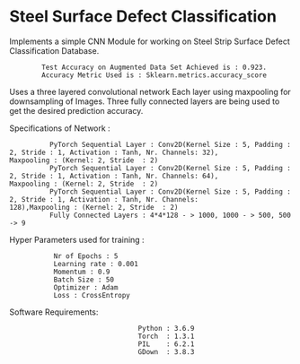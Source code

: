 # Steel Surface Defect Classification

Implements a simple CNN Module for working on Steel Strip Surface Defect Classification Database.
            
            Test Accuracy on Augmented Data Set Achieved is : 0.923.
            Accuracy Metric Used is : Sklearn.metrics.accuracy_score
          
Uses a three layered convolutional network Each layer using maxpooling for downsampling of Images. Three fully connected layers are being used to get the desired prediction accuracy.


Specifications of Network :

              PyTorch Sequential Layer : Conv2D(Kernel Size : 5, Padding : 2, Stride : 1, Activation : Tanh, Nr. Channels: 32),               Maxpooling : (Kernel: 2, Stride  : 2)
              PyTorch Sequential Layer : Conv2D(Kernel Size : 5, Padding : 2, Stride : 1, Activation : Tanh, Nr. Channels: 64),               Maxpooling : (Kernel: 2, Stride  : 2)
              PyTorch Sequential Layer : Conv2D(Kernel Size : 5, Padding : 2, Stride : 1, Activation : Tanh, Nr. Channels:                    128),Maxpooling : (Kernel: 2, Stride  : 2)
              Fully Connected Layers : 4*4*128 - > 1000, 1000 - > 500, 500 -> 9
              
 Hyper Parameters used for training :
               
               Nr of Epochs : 5
               Learning rate : 0.001
               Momentum : 0.9
               Batch Size : 50
               Optimizer : Adam
               Loss : CrossEntropy

               
Software Requirements:

                                    Python : 3.6.9
                                    Torch  : 1.3.1
                                    PIL    : 6.2.1
                                    GDown  : 3.8.3 
